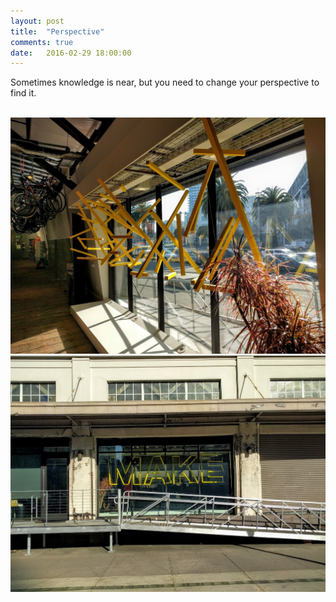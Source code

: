 ```yaml
---
layout: post
title:  "Perspective"
comments: true
date:   2016-02-29 18:00:00
---
```


Sometimes knowledge is near, but you need to change your perspective to find it.
<br />
<br />

<a target="_blank" href="/img/perspective/1.jpg"><img class="perspective" src="/img/perspective/1.jpg"></a>
<a target="_blank" href="/img/perspective/2.jpg"><img class="perspective" src="/img/perspective/2.jpg"></a>

<br />
<br />
